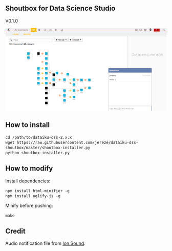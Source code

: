 Shoutbox for Data Science Studio
--------------------------------

V0.1.0

![Preview](preview.png)

## How to install

    cd /path/to/dataiku-dss-2.x.x
    wget https://raw.githubusercontent.com/jereze/dataiku-dss-shoutbox/master/shoutbox-installer.py
    python shoutbox-installer.py


## How to modify

Install dependencies:

    npm install html-minifier -g
    npm install uglify-js -g

Minify before pushing:

    make

## Credit

Audio notification file from [Ion.Sound](/IonDen/ion.sound).